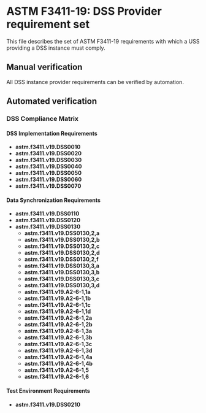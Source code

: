 # ASTM F3411-19: DSS Provider requirement set

This file describes the set of ASTM F3411-19 requirements with which a USS providing a DSS instance must comply.

## Manual verification

All DSS instance provider requirements can be verified by automation.

## Automated verification

### DSS Compliance Matrix

#### DSS Implementation Requirements

* **astm.f3411.v19.DSS0010**
* **astm.f3411.v19.DSS0020**
* **astm.f3411.v19.DSS0030**
* **astm.f3411.v19.DSS0040**
* **astm.f3411.v19.DSS0050**
* **astm.f3411.v19.DSS0060**
* **astm.f3411.v19.DSS0070**

#### Data Synchronization Requirements

* **astm.f3411.v19.DSS0110**
* **astm.f3411.v19.DSS0120**
* **astm.f3411.v19.DSS0130**
    * **astm.f3411.v19.DSS0130,2,a**
    * **astm.f3411.v19.DSS0130,2,b**
    * **astm.f3411.v19.DSS0130,2,c**
    * **astm.f3411.v19.DSS0130,2,d**
    * **astm.f3411.v19.DSS0130,2,f**
    * **astm.f3411.v19.DSS0130,3,a**
    * **astm.f3411.v19.DSS0130,3,b**
    * **astm.f3411.v19.DSS0130,3,c**
    * **astm.f3411.v19.DSS0130,3,d**
    * **astm.f3411.v19.A2-6-1,1a**
    * **astm.f3411.v19.A2-6-1,1b**
    * **astm.f3411.v19.A2-6-1,1c**
    * **astm.f3411.v19.A2-6-1,1d**
    * **astm.f3411.v19.A2-6-1,2a**
    * **astm.f3411.v19.A2-6-1,2b**
    * **astm.f3411.v19.A2-6-1,3a**
    * **astm.f3411.v19.A2-6-1,3b**
    * **astm.f3411.v19.A2-6-1,3c**
    * **astm.f3411.v19.A2-6-1,3d**
    * **astm.f3411.v19.A2-6-1,4a**
    * **astm.f3411.v19.A2-6-1,4b**
    * **astm.f3411.v19.A2-6-1,5**
    * **astm.f3411.v19.A2-6-1,6**

#### Test Environment Requirements

* **astm.f3411.v19.DSS0210**
